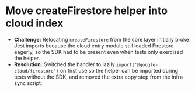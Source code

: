 # Move createFirestore helper into cloud index

- **Challenge:** Relocating `createFirestore` from the core layer initially broke Jest imports because the cloud entry module still loaded Firestore eagerly, so the SDK had to be present even when tests only exercised the helper.
- **Resolution:** Switched the handler to lazily `import('@google-cloud/firestore')` on first use so the helper can be imported during tests without the SDK, and removed the extra copy step from the infra sync script.
